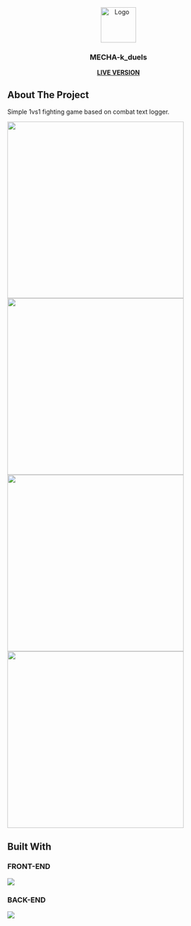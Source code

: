 

<div align="center">
  <a href="https://github.com/cymmGithub/MECHA-k_duels">
    <img src="https://imgur.com/a/ly80rFt" alt="Logo" width="80" height="80">
  </a>

<h3 align="center">MECHA-k_duels</h3>

  <p align="center">
    <a href="https://github.com/github_username/repo_name"><strong>LIVE VERSION</strong></a>
  </p>
</div>



<!-- ABOUT THE PROJECT -->
## About The Project
Simple 1vs1 fighting game based on combat text logger.
<div display="flex">
 <img src="https://i.imgur.com/QUMbaAZ.jpg" width="400">
 <img src="https://i.imgur.com/WMJx774.jpg" width="400">
 <img src="https://i.imgur.com/6Rd4t1r.jpg" width="400">
 <img src="https://i.imgur.com/BLPKFai.jpg" width="400">
</div>



## Built With
<div display="flex">

### FRONT-END
<img src="https://skillicons.dev/icons?i=js,html,css" />

### BACK-END
<img src="https://skillicons.dev/icons?i=ts,express,mysql" />

</div>




